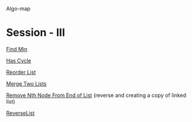 Algo-map


# Session - III

[Find Min](https://leetcode.com/problems/find-minimum-in-rotated-sorted-array/description/)

[Has Cycle](https://leetcode.com/problems/linked-list-cycle/description/)

[Reorder List](https://leetcode.com/problems/reorder-list/description/)

[Merge Two Lists](https://leetcode.com/problems/merge-two-sorted-lists/description/)

[Remove Nth Node From End of List](https://leetcode.com/problems/remove-nth-node-from-end-of-list/description/) (reverse and creating a copy of linked list)

[ReverseList](https://leetcode.com/problems/reverse-linked-list/description/)
